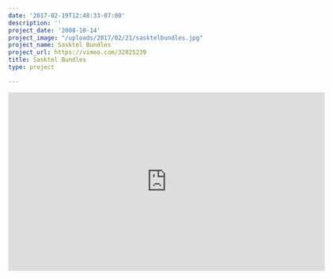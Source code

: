 ```yaml
---
date: '2017-02-19T12:48:33-07:00'
description: ''
project_date: '2008-10-14'
project_image: "/uploads/2017/02/21/sasktelbundles.jpg"
project_name: Sasktel Bundles
project_url: https://vimeo.com/32025239
title: Sasktel Bundles
type: project

---
```

<iframe src="https://player.vimeo.com/video/32025239" width="640" height="360" frameborder="0" webkitallowfullscreen mozallowfullscreen allowfullscreen></iframe>
